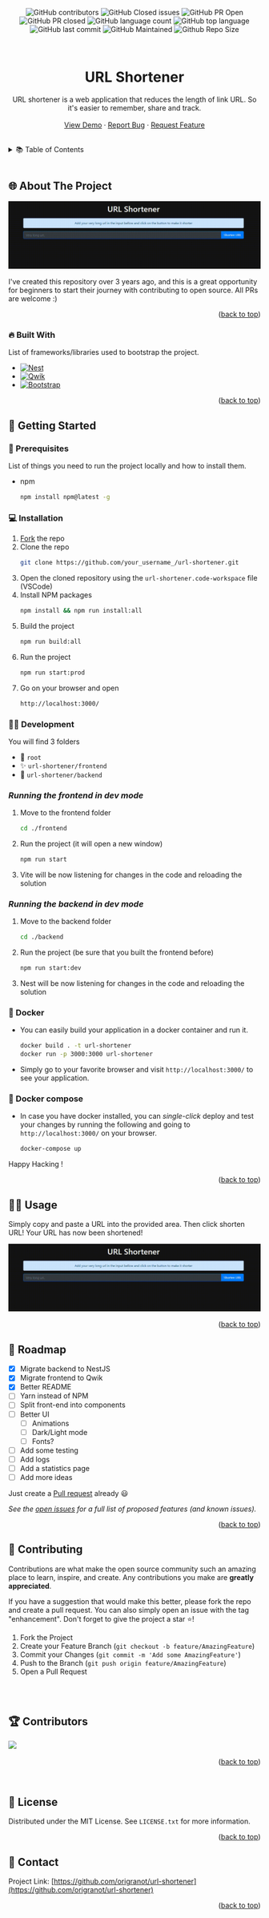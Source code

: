 <a name="readme-top"></a>

<!-- PROJECT SHIELDS -->
<div align="center">

 ![GitHub contributors](https://img.shields.io/github/contributors/origranot/url-shortener?style=for-the-badge&color=blue)
![GitHub Closed issues](https://img.shields.io/github/issues-closed-raw/origranot/url-shortener?style=for-the-badge&color=brightgreen)
![GitHub PR Open](https://img.shields.io/github/issues-pr/origranot/url-shortener?style=for-the-badge&color=aqua)
![GitHub PR closed](https://img.shields.io/github/issues-pr-closed-raw/origranot/url-shortener?style=for-the-badge&color=blue)
![GitHub language count](https://img.shields.io/github/languages/count/origranot/url-shortener?style=for-the-badge&color=brightgreen)
![GitHub top language](https://img.shields.io/github/languages/top/origranot/url-shortener?style=for-the-badge&color=aqua)
![GitHub last commit](https://img.shields.io/github/last-commit/origranot/url-shortener?style=for-the-badge&color=blue)
![GitHub Maintained](https://img.shields.io/badge/Maintained%3F-yes-brightgreen.svg?style=for-the-badge)
 ![Github Repo Size](https://img.shields.io/github/repo-size/origranot/url-shortener?style=for-the-badge&color=aqua)

 
</div>

<!-- PROJECT LOGO -->
<br />
<div align="center">
  <h1 align="center">URL Shortener</h1>

  <p align="center">
    URL shortener is a web application that reduces the length of link URL. So it's easier to remember, share and track.
    <br />
    <br />
    <a href="https://url-shortener-live.herokuapp.com">View Demo</a>
    ·
    <a href="https://github.com/origranot/url-shortener/issues">Report Bug</a>
    ·
    <a href="https://github.com/origranot/url-shortener/issues">Request Feature</a>
  </p>
</div>
<br />

<!-- TABLE OF CONTENTS -->
<details>
  <summary>📚 Table of Contents</summary>
  <ol>
    <li>
      <a href="#about-the-project">🌐 About The Project</a>
      <ul>
        <li><a href="#built-with">🔥 Built With</a></li>
      </ul>
    </li>
    <li>
      <a href="#getting-started">🚀 Getting Started</a>
      <ul>
        <li><a href="#prerequisites">📃 Prerequisites</a></li>
        <li><a href="#installation">💻 Installation</a></li>
        <li><a href="#development">👩‍💻 Development</a></li>
        <li><a href="#docker">🐳 Docker</a></li>
        <li><a href="#docker-compose">🐙 Docker Compose</a></li>
      </ul>
    </li>
    <li><a href="#usage">🐱‍💻 Usage</a></li>
    <li><a href="#roadmap">🧱 Roadmap</a></li>
    <li><a href="#contributing">🥇 Contributing</a></li>
    <li><a href="#contribors">🏆 Contributors</a></li>
    <li><a href="#license">📝 License</a></li>
    <li><a href="#contact">💌 Contact</a></li>
  </ol>
</details>
<br/>

<!-- ABOUT THE PROJECT -->
## 🌐 About The Project

[![Product Name Screen Shot][product-screenshot]](https://github.com/origranot/url-shortener)

I've created this repository over 3 years ago, and this is a great opportunity for beginners to start their journey with contributing to open source. All PRs are welcome :)

<p align="right">(<a href="#readme-top">back to top</a>)</p>

### 🔥 Built With

List of frameworks/libraries used to bootstrap the project.

* [![Nest][NestJS]][Nest-url]
* [![Qwik][Qwik.js]][Qwik-url]
* [![Bootstrap][Bootstrap.com]][Bootstrap-url]

<p align="right">(<a href="#readme-top">back to top</a>)</p>

<!-- GETTING STARTED -->
## 🚀 Getting Started

### 📃 Prerequisites

List of things you need to run the project locally and how to install them.
* npm
  ```sh
  npm install npm@latest -g
  ```

### 💻 Installation

1. [Fork](https://github.com/origranot/url-shortener/fork) the repo
2. Clone the repo
    ```sh
    git clone https://github.com/your_username_/url-shortener.git
    ```
3. Open the cloned repository using the `url-shortener.code-workspace` file (VSCode)
4. Install NPM packages
    ```sh
    npm install && npm run install:all
    ```
5. Build the project
    ```sh
    npm run build:all
    ```
6. Run the project
    ```sh
    npm run start:prod
    ```
7. Go on your browser and open 
    ```sh
    http://localhost:3000/
    ```
### 👩‍💻 Development
You will find 3 folders
* 🎯 `root`
* ✨ `url-shortener/frontend`
* 🚀 `url-shortener/backend`

### _Running the frontend in dev mode_
1. Move to the frontend folder
    ```sh
    cd ./frontend
    ```
2. Run the project (it will open a new window)
    ```sh
    npm run start
    ```
3. Vite will be now listening for changes in the code and reloading the solution

### _Running the backend in dev mode_
1. Move to the backend folder
    ```sh
    cd ./backend
    ```
2. Run the project (be sure that you built the frontend before)
    ```sh
    npm run start:dev
    ```
3. Nest will be now listening for changes in the code and reloading the solution

### 🐳 Docker
- You can easily build your application in a docker container and run it.
  ```sh
  docker build . -t url-shortener
  docker run -p 3000:3000 url-shortener
  ```
- Simply go to your favorite browser and visit `http://localhost:3000/` to see your application.

### 🐙 Docker compose
- In case you have docker installed, you can *single-click* deploy and test your changes by running the following and going to `http://localhost:3000/` on your browser.
  ```sh
  docker-compose up
  ```

Happy Hacking !

<p align="right">(<a href="#readme-top">back to top</a>)</p>

<!-- USAGE EXAMPLES -->
## 🐱‍💻 Usage

Simply copy and paste a URL into the provided area. Then click shorten URL! Your URL has now been shortened!

[![Product Name Screen Shot][product-screenshot]](https://github.com/origranot/url-shortener)

<p align="right">(<a href="#readme-top">back to top</a>)</p>

<!-- ROADMAP -->
## 🧱 Roadmap

- [x] Migrate backend to NestJS
- [x] Migrate frontend to Qwik
- [x] Better README
- [ ] Yarn instead of NPM
- [ ] Split front-end into components
- [ ] Better UI
    - [ ] Animations
    - [ ] Dark/Light mode
    - [ ] Fonts?
- [ ] Add some testing
- [ ] Add logs
- [ ] Add a statistics page
- [ ] Add more ideas

Just create a [Pull request](https://github.com/origranot/url-shortener/pulls) already 😃

_See the [open issues](https://github.com/othneildrew/Best-README-Template/issues) for a full list of proposed features (and known issues)._

<p align="right">(<a href="#readme-top">back to top</a>)</p>

<!-- CONTRIBUTING -->
## 🥇 Contributing

Contributions are what make the open source community such an amazing place to learn, inspire, and create. Any contributions you make are **greatly appreciated**.

If you have a suggestion that would make this better, please fork the repo and create a pull request. You can also simply open an issue with the tag "enhancement".
Don't forget to give the project a star ⭐!

1. Fork the Project
2. Create your Feature Branch (`git checkout -b feature/AmazingFeature`)
3. Commit your Changes (`git commit -m 'Add some AmazingFeature'`)
4. Push to the Branch (`git push origin feature/AmazingFeature`)
5. Open a Pull Request

<br> <br>

## 🏆 Contributors
<a href = "https://github.com/origranot/url-shortener/graphs/contributors">
  <img src = "https://contrib.rocks/image?repo=origranot/url-shortener"/>
</a>
<p align="right">(<a href="#readme-top">back to top</a>)</p>


<br>

<!-- LICENSE -->
## 📝 License

Distributed under the MIT License. See `LICENSE.txt` for more information.

<p align="right">(<a href="#readme-top">back to top</a>)</p>

<!-- CONTACT -->
## 💌 Contact

Project Link: [https://github.com/origranot/url-shortener](https://github.com/origranot/url-shortener)

<p align="right">(<a href="#readme-top">back to top</a>)</p>

<!-- MARKDOWN LINKS & IMAGES -->
[contributors-shield]: https://img.shields.io/github/contributors/origranot/url-shortener.svg?style=for-the-badge
[contributors-url]: https://github.com/origranot/url-shortener/graphs/contributors
[forks-shield]: https://img.shields.io/github/forks/origranot/url-shortener.svg?style=for-the-badge
[forks-url]: https://github.com/origranot/url-shortener/network/members
[stars-shield]: https://img.shields.io/github/stars/origranot/url-shortener.svg?style=for-the-badge
[stars-url]: https://github.com/origranot/url-shortener/stargazers
[issues-shield]: https://img.shields.io/github/issues/origranot/url-shortener.svg?style=for-the-badge
[issues-url]: https://github.com/origranot/url-shortener/issues

[product-screenshot]: docs/gif.gif
[NestJS]: https://img.shields.io/badge/nestJS-000000?style=for-the-badge&logo=nestjs&logoColor=E0234E
[Nest-url]: https://nestjs.com/
[Qwik.js]: https://tinyurl.com/y67dv8ub
[Qwik-url]: https://qwik.builder.io/
[Bootstrap.com]: https://img.shields.io/badge/Bootstrap-563D7C?style=for-the-badge&logo=bootstrap&logoColor=white
[Bootstrap-url]: https://getbootstrap.com
